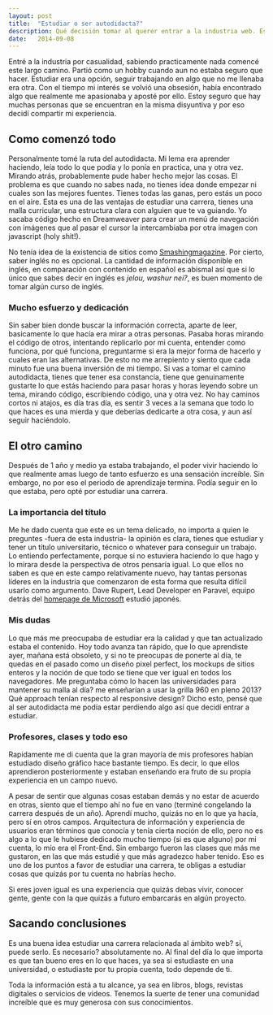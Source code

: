 ```yaml
---
layout: post
title:  "Estudiar o ser autodidacta?"
description: Qué decisión tomar al querer entrar a la industria web. Estudiar o seguir el camino autodidacta?
date:   2014-09-08
---
```


Entré a la industria por casualidad, sabiendo practicamente nada comencé este largo camino. Partió como un hobby cuando aun no estaba seguro que hacer. Estudiar era una opción, seguir trabajando en algo que no me llenaba era otra. Con el tiempo mi interés se volvió una obsesión, había encontrado algo que realmente me apasionaba y aposté por ello. Estoy seguro que hay muchas personas que se encuentran en la misma disyuntiva y por eso decidí compartir mi experiencia.

## Como comenzó todo

Personalmente tomé la ruta del autodidacta. Mi lema era aprender haciendo, leía todo lo que podía y lo ponía en practica, una y otra vez. Mirando atrás, probablemente pude haber hecho mejor las cosas. El problema es que cuando no sabes nada, no tienes idea donde empezar ni cuales son las mejores fuentes. Tienes todas las ganas, pero estás un poco en el aire. Esta es una de las ventajas de estudiar una carrera, tienes una malla curricular, una estructura clara con alguien que te va guiando. Yo sacaba código hecho en Dreamweaver para crear un menú de navegación con imágenes que al pasar el cursor la intercambiaba por otra imagen con javascript (holy shit!).

No tenía idea de la existencia de sitios como [Smashingmagazine](http://www.smashingmagazine.com). Por cierto, saber inglés no es opcional. La cantidad de información disponible en inglés, en comparación con contenido en español es abismal así que si lo único que sabes decir en inglés es *jelou, washur nei?*, es buen momento de tomar algún curso de inglés.

### Mucho esfuerzo y dedicación

Sin saber bien donde buscar la información correcta, aparte de leer, basicamente lo que hacía era mirar a otras personas. Pasaba horas mirando el código de otros, intentando replicarlo por mi cuenta, entender como funciona, por qué funciona, preguntarme si era la mejor forma de hacerlo y cuales eran las alternativas. De esto no me arrepiento y siento que cada minuto fue una buena inversión de mi tiempo. Si vas a tomar el camino autodidacta, tienes que tener esa constancia, tiene que genuinamente gustarte lo que estás haciendo para pasar horas y horas leyendo sobre un tema, mirando código, escribiendo código, una y otra vez. No hay caminos cortos ni atajos, es día tras día, es sentir 3 veces a la semana que todo lo que haces es una mierda y que deberías dedicarte a otra cosa, y aun así seguir haciéndolo.   

## El otro camino

Después de 1 año y medio ya estaba trabajando, el poder vivir haciendo lo que realmente amas luego de tanto esfuerzo es una sensación increíble. Sin embargo, no por eso el periodo de aprendizaje termina. Podía seguir en lo que estaba, pero opté por estudiar una carrera. 

### La importancia del título

Me he dado cuenta que este es un tema delicado, no importa a quien le preguntes -fuera de esta industria- la opinión es clara, tienes que estudiar y tener un título universitario, técnico o whatever para conseguir un trabajo. Lo entiendo perfectamente, porque si no estuviera haciendo lo que hago y lo mirara desde la perspectiva de otros pensaría igual. Lo que ellos no saben es que en este campo relativamente nuevo, hay tantas personas líderes en la industria que comenzaron de esta forma que resulta difícil usarlo como argumento. Dave Rupert, Lead Developer en Paravel, equipo detrás del [homepage de Microsoft](http://paravelinc.com/work/microsoft.php) estudió japonés.

### Mis dudas
Lo que más me preocupaba de estudiar era la calidad y que tan actualizado estaba el contenido. Hoy todo avanza tan rápido, que lo que aprendiste ayer, mañana está obsoleto, y si no te preocupas de ponerte al día, te quedas en el pasado como un diseño pixel perfect, los mockups de sitios enteros y la noción de que todo se tiene que ver igual en todos los navegadores. Me preguntaba cómo lo hacen las universidades para mantener su malla al día? me enseñarían a usar la grilla 960 en pleno 2013? Qué approach tenían respecto al responsive design? Dicho esto, pensé que al ser autodidacta me podía estar perdiendo algo así que decidí entrar a estudiar.

### Profesores, clases y todo eso

Rapidamente me di cuenta que la gran mayoría de mis profesores habían estudiado diseño gráfico hace bastante tiempo. Es decir, lo que ellos aprendieron posteriormente y estaban enseñando era fruto de su propia experiencia en un campo nuevo. 

A pesar de sentir que algunas cosas estaban demás y no estar de acuerdo en otras, siento que el tiempo ahí no fue en vano (terminé congelando la carrera después de un año). Aprendí mucho, quizás no en lo que ya hacía, pero sí en otros campos. Arquitectura de información y experiencia de usuarios eran términos que conocía y tenía cierta noción de ello, pero no es algo a lo que le hubiese dedicado mucho tiempo (si es que alguno) por mi cuenta, lo mío era el Front-End. Sin embargo fueron las clases que más me gustaron, en las que más estudié y que más agradezco haber tenido. Eso es uno de los puntos a favor de estudiar una carrera, te obligas a estudiar cosas que quizás por tu cuenta no habrías hecho.

Si eres joven igual es una experiencia que quizás debas vivir, conocer gente, gente con la que quizás a futuro embarcarás en algún proyecto.

## Sacando conclusiones

Es una buena idea estudiar una carrera relacionada al ámbito web? sí, puede serlo. Es necesario? absolutamente no. Al final del día lo que importa es que tan bueno eres en lo que haces, ya sea si estudiaste en una universidad, o estudiaste por tu propia cuenta, todo depende de ti. 

Toda la información está a tu alcance, ya sea en libros, blogs, revistas digitales o servicios de videos. Tenemos la suerte de tener una comunidad increíble que es muy generosa con sus conocimientos.




